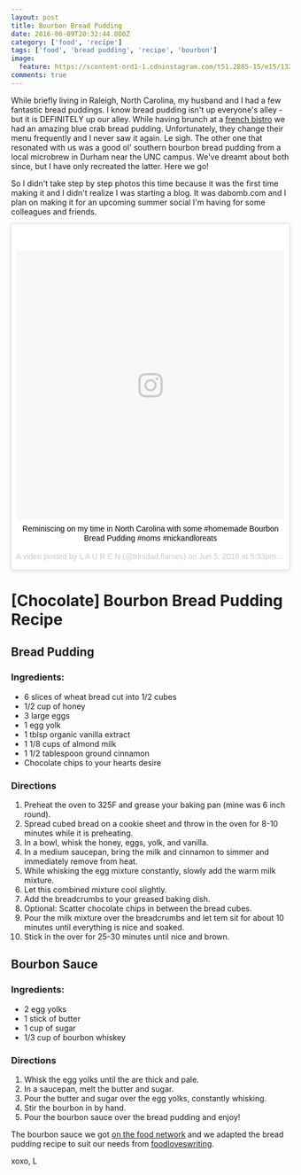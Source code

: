 ```yaml
---
layout: post
title: Bourbon Bread Pudding
date: 2016-06-09T20:32:44.000Z
category: ['food', 'recipe']
tags: ['food', 'bread pudding', 'recipe', 'bourbon']
image:
  feature: https://scontent-ord1-1.cdninstagram.com/t51.2885-15/e15/13277817_143598346056233_865188154_n.jpg
comments: true
---
```

While briefly living in Raleigh, North Carolina, my husband and I had a few fantastic bread puddings. I know bread pudding isn't up
everyone's alley - but it is DEFINITELY up our alley. While having brunch at a <a href="https://www.lafarmbakery.com/">french bistro</a> we 
had an amazing blue crab bread pudding. Unfortunately, they change their menu frequently and I never saw it again. Le sigh. 
The other one that resonated with us was a good ol' southern bourbon bread pudding from a local microbrew in Durham near the UNC campus. 
We've dreamt about both since, but I have only recreated the latter. Here we go!
<!--more-->
So I didn't take step by step photos this time because it was the first time making it and I didn't realize I was starting a blog.
It was dabomb.com and I plan on making it for an upcoming summer social I'm having for some colleagues and friends.

<center>
<blockquote class="instagram-media" data-instgrm-captioned data-instgrm-version="7" style=" background:#FFF; border:0; border-radius:3px; box-shadow:0 0 1px 0 rgba(0,0,0,0.5),0 1px 10px 0 rgba(0,0,0,0.15); margin: 1px; max-width:658px; padding:0; width:99.375%; width:-webkit-calc(100% - 2px); width:calc(100% - 2px);"><div style="padding:8px;"> <div style=" background:#F8F8F8; line-height:0; margin-top:40px; padding:50.0% 0; text-align:center; width:100%;"> <div style=" background:url(data:image/png;base64,iVBORw0KGgoAAAANSUhEUgAAACwAAAAsCAMAAAApWqozAAAABGdBTUEAALGPC/xhBQAAAAFzUkdCAK7OHOkAAAAMUExURczMzPf399fX1+bm5mzY9AMAAADiSURBVDjLvZXbEsMgCES5/P8/t9FuRVCRmU73JWlzosgSIIZURCjo/ad+EQJJB4Hv8BFt+IDpQoCx1wjOSBFhh2XssxEIYn3ulI/6MNReE07UIWJEv8UEOWDS88LY97kqyTliJKKtuYBbruAyVh5wOHiXmpi5we58Ek028czwyuQdLKPG1Bkb4NnM+VeAnfHqn1k4+GPT6uGQcvu2h2OVuIf/gWUFyy8OWEpdyZSa3aVCqpVoVvzZZ2VTnn2wU8qzVjDDetO90GSy9mVLqtgYSy231MxrY6I2gGqjrTY0L8fxCxfCBbhWrsYYAAAAAElFTkSuQmCC); display:block; height:44px; margin:0 auto -44px; position:relative; top:-22px; width:44px;"></div></div> <p style=" margin:8px 0 0 0; padding:0 4px;"> <a href="https://www.instagram.com/p/BGSwZIHumqB/" style=" color:#000; font-family:Arial,sans-serif; font-size:14px; font-style:normal; font-weight:normal; line-height:17px; text-decoration:none; word-wrap:break-word;" target="_blank">Reminiscing on my time in North Carolina with some #homemade Bourbon Bread Pudding #noms #nickandloreats</a></p> <p style=" color:#c9c8cd; font-family:Arial,sans-serif; font-size:14px; line-height:17px; margin-bottom:0; margin-top:8px; overflow:hidden; padding:8px 0 7px; text-align:center; text-overflow:ellipsis; white-space:nowrap;">A video posted by L A U R E N (@trinidad.flames) on <time style=" font-family:Arial,sans-serif; font-size:14px; line-height:17px;" datetime="2016-06-06T00:33:48+00:00">Jun 5, 2016 at 5:33pm PDT</time></p></div></blockquote>
<script async defer src="//platform.instagram.com/en_US/embeds.js"></script>
</center>

# [Chocolate] Bourbon Bread Pudding Recipe

## Bread Pudding

### Ingredients:

* 6 slices of wheat bread cut into 1/2 cubes
* 1/2 cup of honey
* 3 large eggs
* 1 egg yolk
* 1 tblsp organic vanilla extract
* 1 1/8 cups of almond milk
* 1 1/2 tablespoon ground cinnamon
* Chocolate chips to your hearts desire

### Directions
1. Preheat the oven to 325F and grease your baking pan (mine was 6 inch round).
2. Spread cubed bread on a cookie sheet and throw in the oven for 8-10 minutes while it is preheating.
3. In a bowl, whisk the honey, eggs, yolk, and vanilla.
4. In a medium saucepan, bring the milk and cinnamon to simmer and immediately remove from heat.
5. While whisking the egg mixture constantly, slowly add the warm milk mixture.
6. Let this combined mixture cool slightly.
7. Add the breadcrumbs to your greased baking dish.
8. Optional: Scatter chocolate chips in between the bread cubes.
9. Pour the milk mixture over the breadcrumbs and let tem sit for about 10 minutes until everything is nice and soaked.
10. Stick in the over for 25-30 minutes until nice and brown.

## Bourbon Sauce

### Ingredients:

* 2 egg yolks
* 1 stick of butter
* 1 cup of sugar
* 1/3 cup of bourbon whiskey


### Directions
1. Whisk the egg yolks until the are thick and pale.
2. In a saucepan, melt the butter and sugar.
3. Pour the butter and sugar over the egg  yolks, constantly whisking.
4. Stir the bourbon in by hand. 
5. Pour the bourbon sauce over the bread pudding and enjoy!

The bourbon sauce we got <a href="http://www.foodnetwork.com/recipes/bread-pudding-with-southern-bourbon-sauce-recipe.html">on the food network</a> 
and we adapted the bread pudding recipe to suit our needs from <a href="http://foodloveswriting.com/2010/01/08/here-is-what-you-do/">foodloveswriting</a>.


xoxo,
L